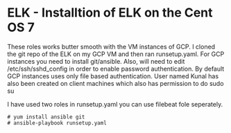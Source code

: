 # ELK - Installtion of ELK on the Cent OS 7 
These roles works butter smooth with the VM instances of GCP. 
I cloned the git repo of the ELK on my GCP VM and then ran runsetup.yaml. For GCP instances you need to install git/ansible. Also, will need to edit /etc/ssh/sshd_config in order to enable password authentication. By default GCP instances uses only file based authentication. 
User named Kunal has also been created on client machines which also has permission to do sudo su

I have used two roles in runsetup.yaml you can use filebeat fole seperately. 
```
# yum install ansible git 
# ansible-playbook runsetup.yaml 
```
